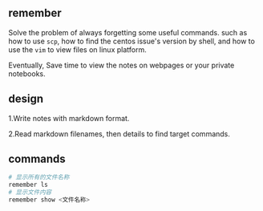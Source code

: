 ## remember
Solve the problem of always forgetting some useful commands. such as how to use `scp`, how to find the centos issue's version by shell, and how to use the `vim` to view files on linux platform.

Eventually, Save time to view the notes on webpages or your private notebooks.

## design
1.Write notes with markdown format.

2.Read markdown filenames, then details to find target commands.

## commands
```sh
# 显示所有的文件名称
remember ls
# 显示文件内容
remember show <文件名称>
```

